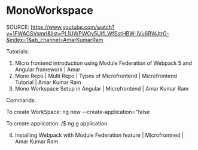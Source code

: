 # MonoWorkspace

SOURCE:
https://www.youtube.com/watch?v=1FWAGSVsmrI&list=PL1UWPWOy5UlfLWfSstHBW-iVu6RWJtrG-&index=1&ab_channel=AmarKumarRam

Tutorials:

1. Micro frontend introduction using Module Federation of Webpack 5 and Angular framework | Amar
2. Mono Repo | Multi Repo | Types of Microfrontend | Microfrontend Tutorial | Amar Kumar Ram
3. Mono Workspace Setup in Angular | Microfrontend | Amar Kumar Ram

Commands:

To create WorkSpace:
ng new <workspace-name> --create-application="false

To create application:
/<name>$ ng g application <application-name>

4. Installing Webpack with Module Federation feature | Microfrontned | Amar Kumar Ram
